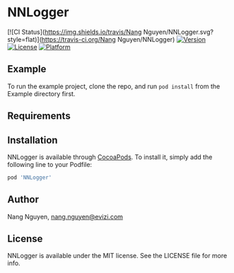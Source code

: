 # NNLogger

[![CI Status](https://img.shields.io/travis/Nang Nguyen/NNLogger.svg?style=flat)](https://travis-ci.org/Nang Nguyen/NNLogger)
[![Version](https://img.shields.io/cocoapods/v/NNLogger.svg?style=flat)](https://cocoapods.org/pods/NNLogger)
[![License](https://img.shields.io/cocoapods/l/NNLogger.svg?style=flat)](https://cocoapods.org/pods/NNLogger)
[![Platform](https://img.shields.io/cocoapods/p/NNLogger.svg?style=flat)](https://cocoapods.org/pods/NNLogger)

## Example

To run the example project, clone the repo, and run `pod install` from the Example directory first.

## Requirements

## Installation

NNLogger is available through [CocoaPods](https://cocoapods.org). To install
it, simply add the following line to your Podfile:

```ruby
pod 'NNLogger'
```

## Author

Nang Nguyen, nang.nguyen@evizi.com

## License

NNLogger is available under the MIT license. See the LICENSE file for more info.
